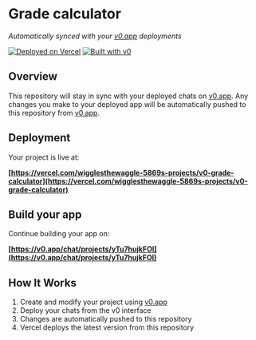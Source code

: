 # Grade calculator

*Automatically synced with your [v0.app](https://v0.app) deployments*

[![Deployed on Vercel](https://img.shields.io/badge/Deployed%20on-Vercel-black?style=for-the-badge&logo=vercel)](https://vercel.com/wigglesthewaggle-5869s-projects/v0-grade-calculator)
[![Built with v0](https://img.shields.io/badge/Built%20with-v0.app-black?style=for-the-badge)](https://v0.app/chat/projects/yTu7hujkFOI)

## Overview

This repository will stay in sync with your deployed chats on [v0.app](https://v0.app).
Any changes you make to your deployed app will be automatically pushed to this repository from [v0.app](https://v0.app).

## Deployment

Your project is live at:

**[https://vercel.com/wigglesthewaggle-5869s-projects/v0-grade-calculator](https://vercel.com/wigglesthewaggle-5869s-projects/v0-grade-calculator)**

## Build your app

Continue building your app on:

**[https://v0.app/chat/projects/yTu7hujkFOI](https://v0.app/chat/projects/yTu7hujkFOI)**

## How It Works

1. Create and modify your project using [v0.app](https://v0.app)
2. Deploy your chats from the v0 interface
3. Changes are automatically pushed to this repository
4. Vercel deploys the latest version from this repository